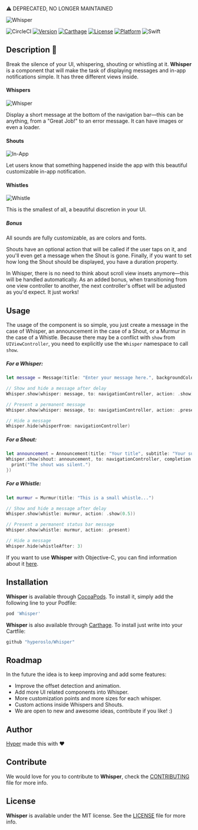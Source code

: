 ⚠️ DEPRECATED, NO LONGER MAINTAINED

![Whisper](https://github.com/hyperoslo/Whisper/blob/master/Resources/whisper-cover.png)

![CircleCI](https://circleci.com/gh/hyperoslo/Whisper.png)
[![Version](https://img.shields.io/cocoapods/v/Whisper.svg?style=flat)](http://cocoadocs.org/docsets/Whisper)
[![Carthage](https://img.shields.io/badge/Carthage-compatible-4BC51D.svg?style=flat)](https://github.com/Carthage/Carthage)
[![License](https://img.shields.io/cocoapods/l/Whisper.svg?style=flat)](http://cocoadocs.org/docsets/Whisper)
[![Platform](https://img.shields.io/cocoapods/p/Whisper.svg?style=flat)](http://cocoadocs.org/docsets/Whisper)
![Swift](https://img.shields.io/badge/%20in-swift%204.0-orange.svg)

## Description :leaves:

Break the silence of your UI, whispering, shouting or whistling at it. **Whisper** is a component that will make the task of displaying messages and in-app notifications simple. It has three different views inside.

#### Whispers

![Whisper](https://github.com/hyperoslo/Whisper/blob/master/Resources/permanent-whisper.png)

Display a short message at the bottom of the navigation bar—this can be anything, from a "Great Job!" to an error message. It can have images or even a loader.

#### Shouts

![In-App](https://github.com/hyperoslo/Whisper/blob/master/Resources/in-app-notification.png)

Let users know that something happened inside the app with this beautiful customizable in-app notification.

#### Whistles

![Whistle](https://github.com/hyperoslo/Whisper/blob/master/Resources/whistle-information.png)

This is the smallest of all, a beautiful discretion in your UI.

##### Bonus

All sounds are fully customizable, as are colors and fonts.

Shouts have an optional action that will be called if the user taps on it, and you'll even get a message when the Shout is gone. Finally, if you want to set how long the Shout should be displayed, you have a duration property.

In Whisper, there is no need to think about scroll view insets anymore—this will be handled automatically. As an added bonus, when transitioning from one view controller to another, the next controller's offset will be adjusted as you'd expect. It just works!

## Usage

The usage of the component is so simple, you just create a message in the case of Whisper, an announcement in the case of a Shout, or a Murmur in the case of a Whistle. Because there may be a conflict with `show` from `UIViewController`, you need to explicitly use the `Whisper` namespace to call `show`.

##### For a Whisper:

```swift
let message = Message(title: "Enter your message here.", backgroundColor: .red)

// Show and hide a message after delay
Whisper.show(whisper: message, to: navigationController, action: .show)

// Present a permanent message
Whisper.show(whisper: message, to: navigationController, action: .present)

// Hide a message
Whisper.hide(whisperFrom: navigationController)
```

##### For a Shout:

```swift
let announcement = Announcement(title: "Your title", subtitle: "Your subtitle", image: UIImage(named: "avatar"))
Whisper.show(shout: announcement, to: navigationController, completion: {
  print("The shout was silent.")
})
```

##### For a Whistle:

```swift
let murmur = Murmur(title: "This is a small whistle...")

// Show and hide a message after delay
Whisper.show(whistle: murmur, action: .show(0.5))

// Present a permanent status bar message
Whisper.show(whistle: murmur, action: .present)

// Hide a message
Whisper.hide(whistleAfter: 3)
```

If you want to use **Whisper** with Objective-C, you can find information about it [here](https://github.com/hyperoslo/Whisper/wiki/Using-Whisper-in-Objective-C).

## Installation

**Whisper** is available through [CocoaPods](http://cocoapods.org). To install
it, simply add the following line to your Podfile:

```ruby
pod 'Whisper'
```

**Whisper** is also available through [Carthage](https://github.com/Carthage/Carthage). To install just write into your Cartfile:

```ruby
github "hyperoslo/Whisper"
```

## Roadmap

In the future the idea is to keep improving and add some features:

- Improve the offset detection and animation.
- Add more UI related components into Whisper.
- More customization points and more sizes for each whisper.
- Custom actions inside Whispers and Shouts.
- We are open to new and awesome ideas, contribute if you like! :)

## Author

[Hyper](http://hyper.no) made this with ❤️

## Contribute

We would love for you to contribute to **Whisper**, check the [CONTRIBUTING](https://github.com/hyperoslo/Whisper/blob/master/CONTRIBUTING.md) file for more info.

## License

**Whisper** is available under the MIT license. See the [LICENSE](https://github.com/hyperoslo/Whisper/blob/master/LICENSE.md) file for more info.
